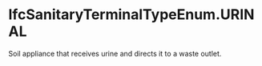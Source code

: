 IfcSanitaryTerminalTypeEnum.URINAL
==================================
Soil appliance that receives urine and directs it to a waste outlet.


